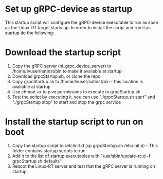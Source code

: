 # Set up gRPC-device as startup
 This startup script will configure the gRPC-device executable to run as soon as the Linux-RT target starts up. In order to install the script and run it as startup do the following:
 
# Download the startup script
 1. Copy the gRPC server (ni_grpc_device_server) to /home/lvuser/natinst/bin to make it available at startup
 2. Download grpcStartup.sh, or clone the repo
 3. Copy grpcStartup.sh to /home/lvuser/natinst/bin - this location is available at startup
 4. Use chmod +x to give permissions to execute to grpcStartup.sh
 5. Test the script by executing it, you can use "./grpcStartup.sh start" and "./grpcStartup stop" to start and stop the grpc service
 
# Install the startup script to run on boot
1. Copy the startup script to /etc/init.d (cp grpcStartup.sh /etc/init.d) - This folder contains startup scripts to run
2. Add it to the list of startup executables with "/usr/sbin/update-rc.d -f grpcStartup.sh defaults"  
3. Reboot the Linux-RT server and test that the gRPC server is running on startup